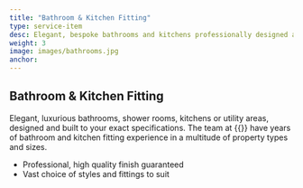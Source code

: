 ```yaml
---
title: "Bathroom & Kitchen Fitting"
type: service-item
desc: Elegant, bespoke bathrooms and kitchens professionally designed and built to suit your style and your budget.
weight: 3
image: images/bathrooms.jpg
anchor:
---
```

## Bathroom & Kitchen Fitting

Elegant, luxurious bathrooms, shower rooms, kitchens or utility areas, designed and built to your exact specifications. The team at {{<company>}} have years of bathroom and kitchen fitting experience in a multitude of property types and sizes.

* Professional, high quality finish guaranteed
* Vast choice of styles and fittings to suit
